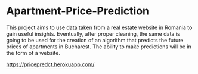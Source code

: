 # Apartment-Price-Prediction

This project aims to use data taken from a real estate website in Romania to gain useful insights. Eventually, after proper cleaning, the same data is going to be used for the creation of an algorithm that predicts the future prices of apartments in Bucharest. The ability to make predictions will be in the form of a website.


https://pricepredct.herokuapp.com/
